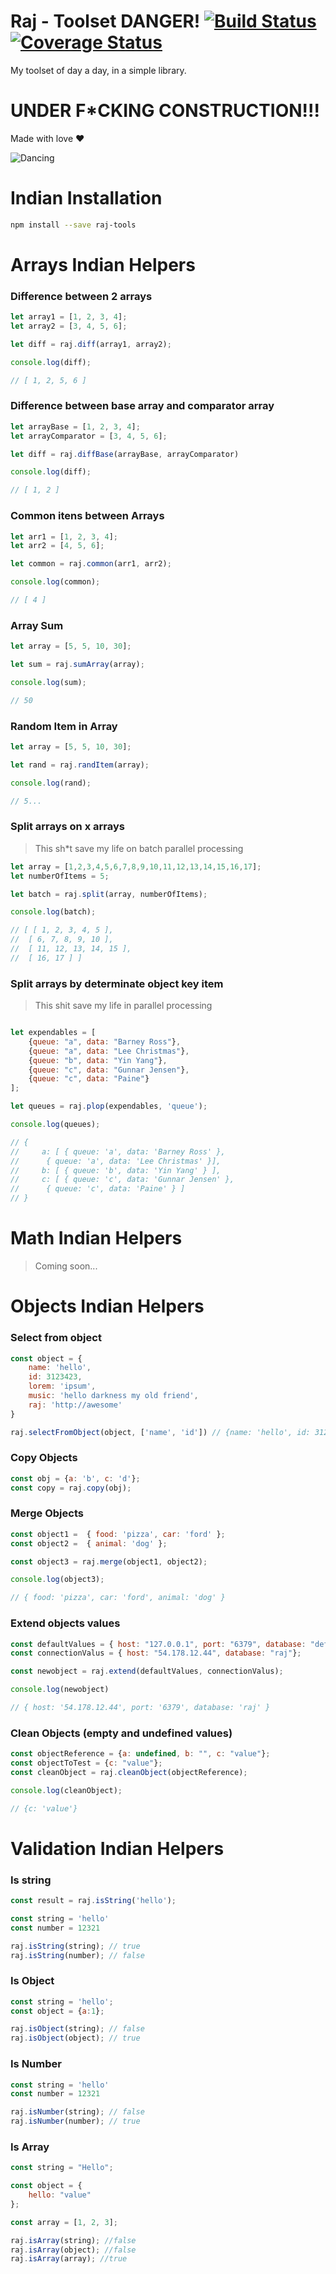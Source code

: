# Raj - Toolset DANGER! [![Build Status](https://travis-ci.org/msfidelis/raj.svg?branch=master)](https://travis-ci.org/msfidelis/raj) [![Coverage Status](https://coveralls.io/repos/github/msfidelis/raj/badge.svg?branch=master)](https://coveralls.io/github/msfidelis/raj?branch=master)

My toolset of day a day, in a simple library. 

# UNDER F*CKING CONSTRUCTION!!!


Made with love :heart:


![Dancing](https://media.giphy.com/media/T6S6dSvPpkp1e/giphy.gif)


# Indian Installation 

```bash
npm install --save raj-tools
```

# Arrays Indian Helpers

### Difference between 2 arrays 

```javascript
let array1 = [1, 2, 3, 4];
let array2 = [3, 4, 5, 6];

let diff = raj.diff(array1, array2);

console.log(diff);

// [ 1, 2, 5, 6 ]
```

### Difference between base array and comparator array

```javascript
let arrayBase = [1, 2, 3, 4];
let arrayComparator = [3, 4, 5, 6];

let diff = raj.diffBase(arrayBase, arrayComparator)

console.log(diff);

// [ 1, 2 ]

```

### Common itens between Arrays

```javascript
let arr1 = [1, 2, 3, 4];
let arr2 = [4, 5, 6];

let common = raj.common(arr1, arr2);

console.log(common);

// [ 4 ]
```

### Array Sum

```javascript
let array = [5, 5, 10, 30];

let sum = raj.sumArray(array);

console.log(sum);

// 50
```

### Random Item in Array 

```javascript
let array = [5, 5, 10, 30];

let rand = raj.randItem(array);

console.log(rand);

// 5...
```

### Split arrays on x arrays 

> This sh*t save my life on batch parallel processing

```javascript
let array = [1,2,3,4,5,6,7,8,9,10,11,12,13,14,15,16,17];
let numberOfItems = 5;

let batch = raj.split(array, numberOfItems);

console.log(batch);

// [ [ 1, 2, 3, 4, 5 ],
//  [ 6, 7, 8, 9, 10 ],
//  [ 11, 12, 13, 14, 15 ],
//  [ 16, 17 ] ]
```

### Split arrays by determinate object key item

> This shit save my life in parallel processing 

```javascript

let expendables = [
    {queue: "a", data: "Barney Ross"},
    {queue: "a", data: "Lee Christmas"},
    {queue: "b", data: "Yin Yang"},
    {queue: "c", data: "Gunnar Jensen"},
    {queue: "c", data: "Paine"}
];

let queues = raj.plop(expendables, 'queue');

console.log(queues);

// { 
//     a: [ { queue: 'a', data: 'Barney Ross' },
//      { queue: 'a', data: 'Lee Christmas' }],
//     b: [ { queue: 'b', data: 'Yin Yang' } ],
//     c: [ { queue: 'c', data: 'Gunnar Jensen' },
//      { queue: 'c', data: 'Paine' } ] 
// }

``` 

# Math Indian Helpers

> Coming soon...

# Objects Indian Helpers

### Select from object
```javascript
const object = {
    name: 'hello',
    id: 3123423,
    lorem: 'ipsum',
    music: 'hello darkness my old friend',
    raj: 'http://awesome'
}

raj.selectFromObject(object, ['name', 'id']) // {name: 'hello', id: 3123423}
```

### Copy Objects

```javascript
const obj = {a: 'b', c: 'd'};
const copy = raj.copy(obj);
```

### Merge Objects

```javascript
const object1 =  { food: 'pizza', car: 'ford' };
const object2 =  { animal: 'dog' };

const object3 = raj.merge(object1, object2);

console.log(object3);

// { food: 'pizza', car: 'ford', animal: 'dog' }
```


### Extend objects values

```javascript
const defaultValues = { host: "127.0.0.1", port: "6379", database: "default"};
const connectionValus = { host: "54.178.12.44", database: "raj"};

const newobject = raj.extend(defaultValues, connectionValus);

console.log(newobject)

// { host: '54.178.12.44', port: '6379', database: 'raj' }
```

### Clean Objects (empty and undefined values)


```javascript
const objectReference = {a: undefined, b: "", c: "value"};
const objectToTest = {c: "value"};
const cleanObject = raj.cleanObject(objectReference);

console.log(cleanObject); 

// {c: 'value'}
```

# Validation Indian Helpers

### Is string 

```javascript
const result = raj.isString('hello');

const string = 'hello'
const number = 12321

raj.isString(string); // true
raj.isString(number); // false
```

### Is Object 

```javascript
const string = 'hello';
const object = {a:1};

raj.isObject(string); // false
raj.isObject(object); // true
```

### Is Number 

```javascript
const string = 'hello'
const number = 12321

raj.isNumber(string); // false
raj.isNumber(number); // true
```

### Is Array 

```javascript
const string = "Hello";

const object = {
    hello: "value"
};

const array = [1, 2, 3];

raj.isArray(string); //false
raj.isArray(object); //false
raj.isArray(array); //true
```

